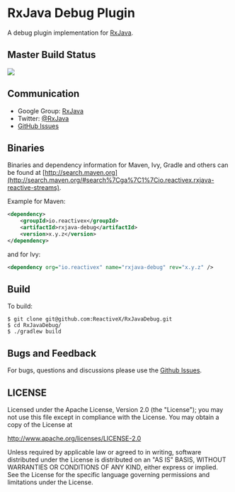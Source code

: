 # RxJava Debug Plugin

A debug plugin implementation for [RxJava](https://github.com/ReactiveX/RxJava).

## Master Build Status

<a href='https://travis-ci.org/ReactiveX/RxJavaDebug/builds'><img src='https://travis-ci.org/ReactiveX/RxJavaDebug.svg?branch=0.x'></a>

## Communication

- Google Group: [RxJava](http://groups.google.com/d/forum/rxjava)
- Twitter: [@RxJava](http://twitter.com/RxJava)
- [GitHub Issues](https://github.com/ReactiveX/RxJavaDebug/issues)


## Binaries

Binaries and dependency information for Maven, Ivy, Gradle and others can be found at [http://search.maven.org](http://search.maven.org/#search%7Cga%7C1%7Cio.reactivex.rxjava-reactive-streams).

Example for Maven:

```xml
<dependency>
    <groupId>io.reactivex</groupId>
    <artifactId>rxjava-debug</artifactId>
    <version>x.y.z</version>
</dependency>
```
and for Ivy:

```xml
<dependency org="io.reactivex" name="rxjava-debug" rev="x.y.z" />
```

## Build

To build:

```
$ git clone git@github.com:ReactiveX/RxJavaDebug.git
$ cd RxJavaDebug/
$ ./gradlew build
```

## Bugs and Feedback

For bugs, questions and discussions please use the [Github Issues](https://github.com/ReactiveX/RxJavaDebug/issues).

 
## LICENSE

Licensed under the Apache License, Version 2.0 (the "License");
you may not use this file except in compliance with the License.
You may obtain a copy of the License at

<http://www.apache.org/licenses/LICENSE-2.0>

Unless required by applicable law or agreed to in writing, software
distributed under the License is distributed on an "AS IS" BASIS,
WITHOUT WARRANTIES OR CONDITIONS OF ANY KIND, either express or implied.
See the License for the specific language governing permissions and
limitations under the License.
